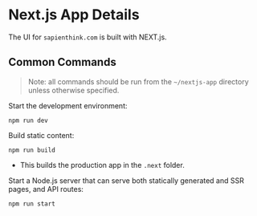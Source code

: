 # Next.js App Details

The UI for `sapienthink.com` is built with NEXT.js.

## Common Commands

> Note: all commands should be run from the `~/nextjs-app` directory unless otherwise specified.

Start the development environment:

```
npm run dev
```

Build static content:

```
npm run build
```
- This builds the production app in the `.next` folder.

Start a Node.js server that can serve both statically generated and SSR pages, and API routes:

```
npm run start
```
